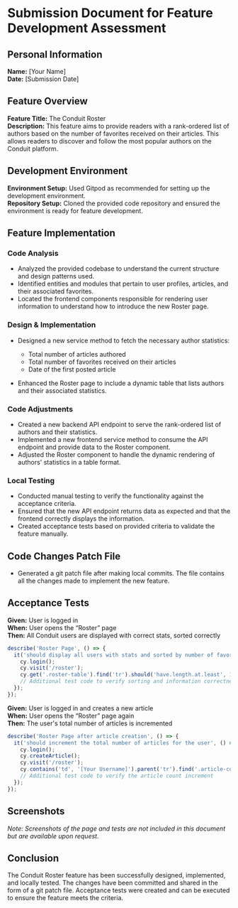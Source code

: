 # Submission Document for Feature Development Assessment

## Personal Information

**Name:** [Your Name]  
**Date:** [Submission Date]

## Feature Overview

**Feature Title:** The Conduit Roster  
**Description:** This feature aims to provide readers with a rank-ordered list of authors based on the number of favorites received on their articles. This allows readers to discover and follow the most popular authors on the Conduit platform.

## Development Environment

**Environment Setup:** Used Gitpod as recommended for setting up the development environment.  
**Repository Setup:** Cloned the provided code repository and ensured the environment is ready for feature development.

## Feature Implementation

### Code Analysis

- Analyzed the provided codebase to understand the current structure and design patterns used.
- Identified entities and modules that pertain to user profiles, articles, and their associated favorites.
- Located the frontend components responsible for rendering user information to understand how to introduce the new Roster page.

### Design & Implementation

- Designed a new service method to fetch the necessary author statistics:
  - Total number of articles authored
  - Total number of favorites received on their articles
  - Date of the first posted article

- Enhanced the Roster page to include a dynamic table that lists authors and their associated statistics.

### Code Adjustments

- Created a new backend API endpoint to serve the rank-ordered list of authors and their statistics.
- Implemented a new frontend service method to consume the API endpoint and provide data to the Roster component.
- Adjusted the Roster component to handle the dynamic rendering of authors' statistics in a table format.

### Local Testing

- Conducted manual testing to verify the functionality against the acceptance criteria.
- Ensured that the new API endpoint returns data as expected and that the frontend correctly displays the information.
- Created acceptance tests based on provided criteria to validate the feature manually.

## Code Changes Patch File

- Generated a git patch file after making local commits. The file contains all the changes made to implement the new feature.

## Acceptance Tests

**Given:** User is logged in  
**When:** User opens the “Roster” page  
**Then:** All Conduit users are displayed with correct stats, sorted correctly  

```javascript
describe('Roster Page', () => {
  it('should display all users with stats and sorted by number of favorites', () => {
    cy.login();
    cy.visit('/roster');
    cy.get('.roster-table').find('tr').should('have.length.at.least', 1);
    // Additional test code to verify sorting and information correctness
  });
});
```

**Given:** User is logged in and creates a new article  
**When:** User opens the “Roster” page again  
**Then:** The user's total number of articles is incremented  

```javascript
describe('Roster Page after article creation', () => {
  it('should increment the total number of articles for the user', () => {
    cy.login();
    cy.createArticle();
    cy.visit('/roster');
    cy.contains('td', '[Your Username]').parent('tr').find('.article-count').should('have.text', '1');
    // Additional test code to verify the article count increment
  });
});
```

## Screenshots

*Note: Screenshots of the page and tests are not included in this document but are available upon request.*

## Conclusion

The Conduit Roster feature has been successfully designed, implemented, and locally tested. The changes have been committed and shared in the form of a git patch file. Acceptance tests were created and can be executed to ensure the feature meets the criteria.